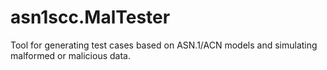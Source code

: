 # asn1scc.MalTester
Tool for generating test cases based on ASN.1/ACN models and simulating malformed or malicious data.
